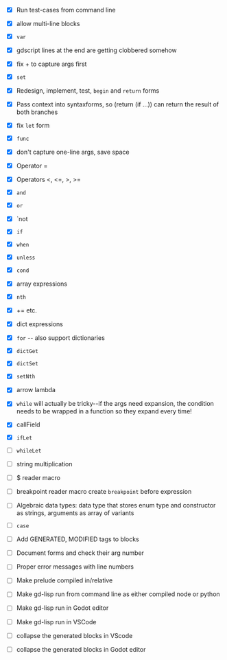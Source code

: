- [x] Run test-cases from command line

- [x] allow multi-line blocks
- [x] `var`
- [x] gdscript lines at the end are getting clobbered somehow
- [x] fix + to capture args first
- [x] `set`

- [x] Redesign, implement, test, `begin` and `return` forms
- [x] Pass context into syntaxforms, so (return (if ...)) can return the result of both branches

- [x] fix `let` form
- [x] `func`

- [x] don't capture one-line args, save space
- [x] Operator =
- [x] Operators <, <=, >, >=
- [x] `and`
- [x] `or`
- [x] `not

- [x] `if`
- [x] `when`
- [x] `unless`
- [x] `cond`

- [x] array expressions

- [x] `nth`
- [x] += etc.
- [x] dict expressions
- [x] `for` -- also support dictionaries

- [x] `dictGet`
- [x] `dictSet`
- [x] `setNth`
- [x] arrow lambda

- [x] `while` will actually be tricky--if the args need expansion, the condition needs to be wrapped in a function so they expand every time!
- [x] callField

- [x] `ifLet`
- [ ] `whileLet`

- [ ] string multiplication
- [ ] $ reader macro
- [ ] breakpoint reader macro create `breakpoint` before expression

- [ ] Algebraic data types: data type that stores enum type and constructor as strings, arguments as array of variants
- [ ] `case`

- [ ] Add GENERATED, MODIFIED tags to blocks

- [ ] Document forms and check their arg number
- [ ] Proper error messages with line numbers

- [ ] Make prelude compiled in/relative
- [ ] Make gd-lisp run from command line as either compiled node or python
- [ ] Make gd-lisp run in Godot editor
- [ ] Make gd-lisp run in VSCode

- [ ] collapse the generated blocks in VScode
- [ ] collapse the generated blocks in Godot editor